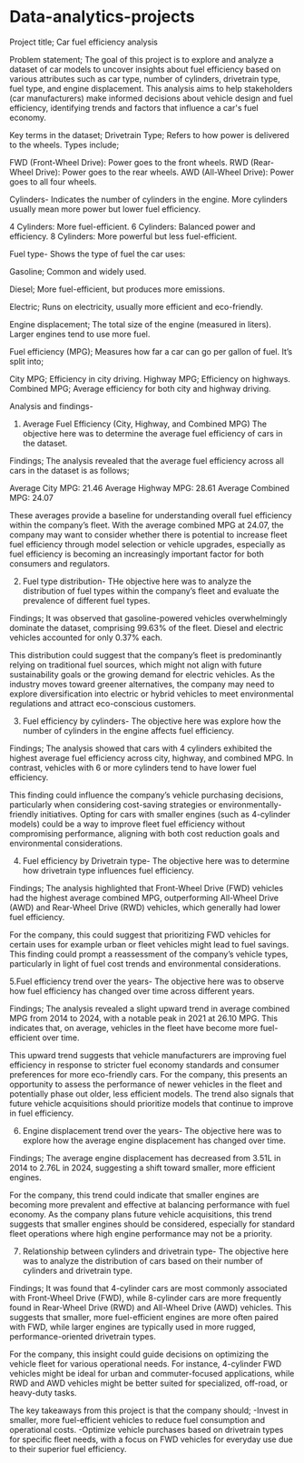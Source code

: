 # Data-analytics-projects


Project title; Car fuel efficiency analysis

Problem statement;
The goal of this project is to explore and analyze a dataset of car models to uncover insights about fuel efficiency based on various attributes such as car type, number of cylinders, drivetrain type, fuel type, and engine displacement. This analysis aims to help stakeholders (car manufacturers) make informed decisions about vehicle design and fuel efficiency, identifying trends and factors that influence a car's fuel economy.

Key terms in the dataset;
Drivetrain Type;
Refers to how power is delivered to the wheels. Types include;

FWD (Front-Wheel Drive): Power goes to the front wheels.
RWD (Rear-Wheel Drive): Power goes to the rear wheels.
AWD (All-Wheel Drive): Power goes to all four wheels.

Cylinders-
Indicates the number of cylinders in the engine. More cylinders usually mean more power but lower fuel efficiency.

4 Cylinders: More fuel-efficient.
6 Cylinders: Balanced power and efficiency.
8 Cylinders: More powerful but less fuel-efficient.

Fuel type-
Shows the type of fuel the car uses:

Gasoline; Common and widely used.

Diesel; More fuel-efficient, but produces more emissions.

Electric; Runs on electricity, usually more efficient and eco-friendly.

Engine displacement;
The total size of the engine (measured in liters). Larger engines tend to use more fuel.

Fuel efficiency (MPG);
Measures how far a car can go per gallon of fuel. It’s split into;

City MPG; Efficiency in city driving.
Highway MPG; Efficiency on highways.
Combined MPG; Average efficiency for both city and highway driving.

Analysis and findings-
1. Average Fuel Efficiency (City, Highway, and Combined MPG)
The objective here was to determine the average fuel efficiency of cars in the dataset.

Findings; The analysis revealed that the average fuel efficiency across all cars in the dataset is as follows;

Average City MPG: 21.46
Average Highway MPG: 28.61
Average Combined MPG: 24.07

These averages provide a baseline for understanding overall fuel efficiency within the company’s fleet. With the average combined MPG at 24.07, the company may want to consider whether there is potential to increase fleet fuel efficiency through model selection or vehicle upgrades, especially as fuel efficiency is becoming an increasingly important factor for both consumers and regulators.

2. Fuel type distribution-
THe objective here was to analyze the distribution of fuel types within the company’s fleet and evaluate the prevalence of different fuel types.

Findings; It was observed that gasoline-powered vehicles overwhelmingly dominate the dataset, comprising 99.63% of the fleet. Diesel and electric vehicles accounted for only 0.37% each.

This distribution could suggest that the company’s fleet is predominantly relying on traditional fuel sources, which might not align with future sustainability goals or the growing demand for electric vehicles. As the industry moves toward greener alternatives, the company may need to explore diversification into electric or hybrid vehicles to meet environmental regulations and attract eco-conscious customers.

3. Fuel efficiency by cylinders-
The objective here was explore how the number of cylinders in the engine affects fuel efficiency.

Findings; The analysis showed that cars with 4 cylinders exhibited the highest average fuel efficiency across city, highway, and combined MPG. In contrast, vehicles with 6 or more cylinders tend to have lower fuel efficiency.

This finding could influence the company’s vehicle purchasing decisions, particularly when considering cost-saving strategies or environmentally-friendly initiatives. Opting for cars with smaller engines (such as 4-cylinder models) could be a way to improve fleet fuel efficiency without compromising performance, aligning with both cost reduction goals and environmental considerations.

4. Fuel efficiency by Drivetrain type-
The objective here was to determine how drivetrain type influences fuel efficiency.

Findings; The analysis highlighted that Front-Wheel Drive (FWD) vehicles had the highest average combined MPG, outperforming All-Wheel Drive (AWD) and Rear-Wheel Drive (RWD) vehicles, which generally had lower fuel efficiency.

For the company, this could suggest that prioritizing FWD vehicles for certain uses for example urban or fleet vehicles might lead to fuel savings. This finding could prompt a reassessment of the company’s vehicle types, particularly in light of fuel cost trends and environmental considerations.


5.Fuel efficiency trend over the years-
The objective here was to observe how fuel efficiency has changed over time across different years.

Findings; The analysis revealed a slight upward trend in average combined MPG from 2014 to 2024, with a notable peak in 2021 at 26.10 MPG. This indicates that, on average, vehicles in the fleet have become more fuel-efficient over time.

This upward trend suggests that vehicle manufacturers are improving fuel efficiency in response to stricter fuel economy standards and consumer preferences for more eco-friendly cars. For the company, this presents an opportunity to assess the performance of newer vehicles in the fleet and potentially phase out older, less efficient models. The trend also signals that future vehicle acquisitions should prioritize models that continue to improve in fuel efficiency.

6. Engine displacement trend over the years-
The objective here was to explore how the average engine displacement has changed over time.

Findings; The average engine displacement has decreased from 3.51L in 2014 to 2.76L in 2024, suggesting a shift toward smaller, more efficient engines.

For the company, this trend could indicate that smaller engines are becoming more prevalent and effective at balancing performance with fuel economy. As the company plans future vehicle acquisitions, this trend suggests that smaller engines should be considered, especially for standard fleet operations where high engine performance may not be a priority.

7. Relationship between cylinders and drivetrain type-
The objective here was to analyze the distribution of cars based on their number of cylinders and drivetrain type.

Findings; It was found that 4-cylinder cars are most commonly associated with Front-Wheel Drive (FWD), while 8-cylinder cars are more frequently found in Rear-Wheel Drive (RWD) and All-Wheel Drive (AWD) vehicles. This suggests that smaller, more fuel-efficient engines are more often paired with FWD, while larger engines are typically used in more rugged, performance-oriented drivetrain types.

For the company, this insight could guide decisions on optimizing the vehicle fleet for various operational needs. For instance, 4-cylinder FWD vehicles might be ideal for urban and commuter-focused applications, while RWD and AWD vehicles might be better suited for specialized, off-road, or heavy-duty tasks.

The key takeaways from this project is that the company should;
-Invest in smaller, more fuel-efficient vehicles to reduce fuel consumption and operational costs.
-Optimize vehicle purchases based on drivetrain types for specific fleet needs, with a focus on FWD vehicles for everyday use due to their superior fuel efficiency.




